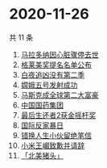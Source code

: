 # 2020-11-26

共 11 条

<!-- BEGIN -->
<!-- 最后更新时间 Thu Nov 26 2020 10:04:53 GMT+0800 (CST) -->
1. [马拉多纳因心脏骤停去世](https://www.zhihu.com/search?q=马拉多纳)
1. [格莱美奖提名名单公布](https://www.zhihu.com/search?q=格莱美)
1. [白夜追凶没有第二季](https://www.zhihu.com/search?q=白夜追凶第二季)
1. [嫦娥五号发射成功](https://www.zhihu.com/search?q=嫦娥五号)
1. [马斯克成全球第二大富豪](https://www.zhihu.com/search?q=马斯克)
1. [中国国药集团](https://www.zhihu.com/search?q=新冠疫苗)
1. [最后生还者2获金摇杆奖 ](https://www.zhihu.com/search?q=金摇杆奖)
1. [国际反家暴日](https://www.zhihu.com/search?q=家暴)
1. [错换人生小伙留绝笔信](https://www.zhihu.com/search?q=错换人生)
1. [小米王嵋致歉并请辞](https://www.zhihu.com/search?q=小米王嵋)
1. [「北美猪头」](https://www.zhihu.com/search?q=北美猪头)
<!-- END -->
